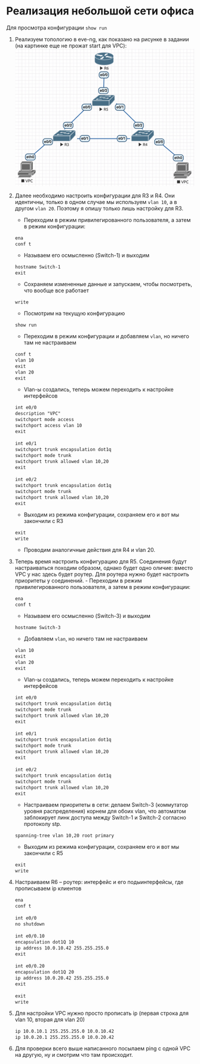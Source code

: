# Реализация небольшой сети офиса

Для просмотра конфигурации `show run`

1. Реализуем топологию в eve-ng, как показано на рисунке в задании (на картинке еще не прожат start для VPC):
![topology](images/topology.png)

2. Далее необходимо настроить конфигурации для R3 и R4. Они идентичны, только в одном случае мы используем `vlan 10`, а в другом `vlan 20`. Поэтому я опишу только лишь настройку для R3.

    - Переходим в режим привилегированного пользователя, а затем в режим конфигурации:
    ```
    ena
    conf t
    ```
    - Называем его осмысленно (Switch-1) и выходим
    ```
    hostname Switch-1
    exit
    ```
    - Сохраняем измененные данные и запускаем, чтобы посмотреть, что вообще все работает
    ```
    write
    ```
    - Посмотрим на текущую конфигурацию
    ```
    show run
    ```
    - Переходим в режим конфигурации и добавляем `vlan`, но ничего там не настраиваем
    ```
    conf t
    vlan 10
    exit
    vlan 20
    exit
    ```
    - Vlan-ы создались, теперь можем переходить к настройке интерфейсов
    ```
    int e0/0
    description "VPC"
    switchport mode access
    switchport access vlan 10
    exit

    int e0/1
    switchport trunk encapsulation dot1q
    switchport mode trunk
    switchport trunk allowed vlan 10,20
    exit

    int e0/2
    switchport trunk encapsulation dot1q
    switchport mode trunk
    switchport trunk allowed vlan 10,20
    exit
    ```
    - Выходим из режима конфигурации, сохраняем его и вот мы закончили с R3
    ```
    exit 
    write
    ```

    - Проводим аналогичные действия для R4 и vlan 20. 

3. Теперь время настроить конфигурацию для R5. Соединения будут настраиваться походим образом, однако будет одно оличие: вместо VPC у нас здесь будет роутер. Для роутера нужно будет настроить приоритеты у соединений.
        - Переходим в режим привилегированного пользователя, а затем в режим конфигурации:
    ```
    ena
    conf t
    ```
    - Называем его осмысленно (Switch-3) и выходим
    ```
    hostname Switch-3
    ```
    - Добавляем `vlan`, но ничего там не настраиваем
    ```
    vlan 10
    exit
    vlan 20
    exit
    ```
    - Vlan-ы создались, теперь можем переходить к настройке интерфейсов
    ```
    int e0/0
    switchport trunk encapsulation dot1q
    switchport mode trunk
    switchport trunk allowed vlan 10,20
    exit

    int e0/1
    switchport trunk encapsulation dot1q
    switchport mode trunk
    switchport trunk allowed vlan 10,20
    exit

    int e0/2
    switchport trunk encapsulation dot1q
    switchport mode trunk
    switchport trunk allowed vlan 10,20
    exit
    ```
    - Настраиваем приоритеты в сети: делаем Switch-3 (коммутатор уровня распределения) корнем для обоих vlan, что автоматом заблокирует линк доступа между Switch-1 и Switch-2 согласно протоколу stp.
    ```
    spanning-tree vlan 10,20 root primary 
    ```
    - Выходим из режима конфигурации, сохраняем его и вот мы закончили с R5
    ```
    exit 
    write
    ```

4. Настраиваем R6 – роутер: интерфейс и его подыинтерфейсы, где прописываем ip клиентов
    ```
    ena
    conf t

    int e0/0
    no shutdown
    
    int e0/0.10
    encapsulation dot1Q 10
    ip address 10.0.10.42 255.255.255.0
    exit

    int e0/0.20
    encapsulation dot1Q 20
    ip address 10.0.20.42 255.255.255.0
    exit

    exit
    write
    ```

5. Для настройки VPC нужно просто прописать ip (первая строка для vlan 10, вторая для vlan 20)
    ```
    ip 10.0.10.1 255.255.255.0 10.0.10.42
    ip 10.0.20.1 255.255.255.0 10.0.20.42
    ```

6. Для проверки всего выше написанного посылаем ping с одной VPC на другую, ну и смотрим что там происходит.